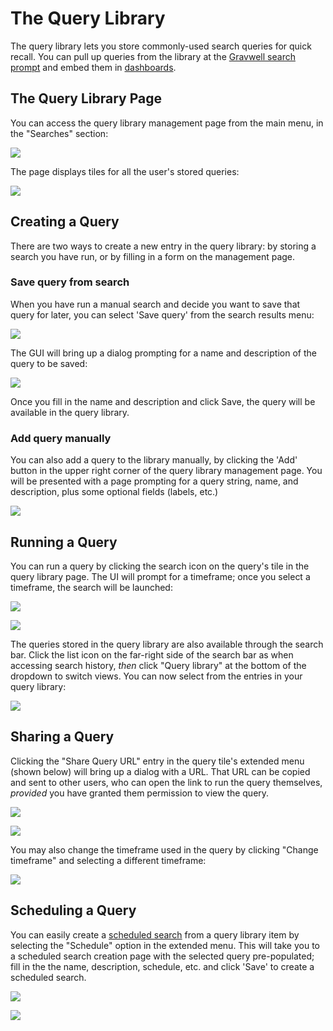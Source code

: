 # The Query Library

The query library lets you store commonly-used search queries for quick recall. You can pull up queries from the library at the [Gravwell search prompt](/gui/queries/queries) and embed them in [dashboards](/gui/dashboards/dashboards).

## The Query Library Page

You can access the query library management page from the main menu, in the "Searches" section:

![](library-menu.png)

The page displays tiles for all the user's stored queries:

![](library-page.png)

## Creating a Query

There are two ways to create a new entry in the query library: by storing a search you have run, or by filling in a form on the management page.

### Save query from search

When you have run a manual search and decide you want to save that query for later, you can select 'Save query' from the search results menu:

![](save-query.png)

The GUI will bring up a dialog prompting for a name and description of the query to be saved:

![](save-dialog.png)

Once you fill in the name and description and click Save, the query will be available in the query library.

### Add query manually

You can also add a query to the library manually, by clicking the 'Add' button in the upper right corner of the query library management page. You will be presented with a page prompting for a query string, name, and description, plus some optional fields (labels, etc.)

![](manual-query.png)

## Running a Query

You can run a query by clicking the search icon on the query's tile in the query library page. The UI will prompt for a timeframe; once you select a timeframe, the search will be launched:

![](run-query.png)

![](query-timeframe.png)

The queries stored in the query library are also available through the search bar. Click the list icon on the far-right side of the search bar as when accessing search history, *then* click "Query library" at the bottom of the dropdown to switch views. You can now select from the entries in your query library:

![](search-bar.png)

## Sharing a Query

Clicking the "Share Query URL" entry in the query tile's extended menu (shown below) will bring up a dialog with a URL. That URL can be copied and sent to other users, who can open the link to run the query themselves, *provided* you have granted them permission to view the query.

![](share-query.png)

![](share-dialog.png)

You may also change the timeframe used in the query by clicking "Change timeframe" and selecting a different timeframe:

![](share-timeframe.png)

## Scheduling a Query

You can easily create a [scheduled search](/scripting/scheduledsearch) from a query library item by selecting the "Schedule" option in the extended menu. This will take you to a scheduled search creation page with the selected query pre-populated; fill in the the name, description, schedule, etc. and click 'Save' to create a scheduled search.

![](schedule-query.png)

![](schedule-page.png)